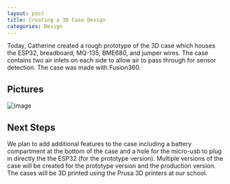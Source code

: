 ```yaml
---
layout: post
title: Creating a 3D Case Design
categories: Design
---
```


Today, Catherine created a rough prototype of the 3D case which houses the ESP32, breadboard, MQ-135, BME680, and jumper wires. The case contains two air inlets on each side to allow air to pass through for sensor detection. The case was made with Fusion360. 

## Pictures
![image](https://github.com/angelina-tsuboi/IAQ_Device_Dev_Log/blob/master/images/IMG_2.png?raw=true)

## Next Steps

We plan to add additional features to the case including a battery compartment at the bottom of the case and a hole for the micro-usb to plug in directly the the ESP32 (for the prototype version). Multiple versions of the case will be created for the prototype version and the production version. The cases will be 3D printed using the Prusa 3D printers at our school.
